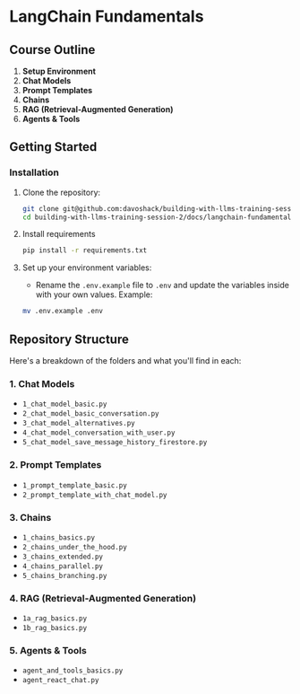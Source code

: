 # LangChain Fundamentals

## Course Outline

1. **Setup Environment**
2. **Chat Models**
3. **Prompt Templates**
4. **Chains**
5. **RAG (Retrieval-Augmented Generation)**
6. **Agents & Tools**

## Getting Started


### Installation

1. Clone the repository:

   ```bash
   git clone git@github.com:davoshack/building-with-llms-training-session-2.git
   cd building-with-llms-training-session-2/docs/langchain-fundamentals
   ```

2. Install requirements

   ```bash
   pip install -r requirements.txt
   ```

3. Set up your environment variables:

   - Rename the `.env.example` file to `.env` and update the variables inside with your own values. Example:

   ```bash
   mv .env.example .env
   ```

## Repository Structure

Here's a breakdown of the folders and what you'll find in each:

### 1. Chat Models

- `1_chat_model_basic.py`
- `2_chat_model_basic_conversation.py`
- `3_chat_model_alternatives.py`
- `4_chat_model_conversation_with_user.py`
- `5_chat_model_save_message_history_firestore.py`


### 2. Prompt Templates

- `1_prompt_template_basic.py`
- `2_prompt_template_with_chat_model.py`


### 3. Chains

- `1_chains_basics.py`
- `2_chains_under_the_hood.py`
- `3_chains_extended.py`
- `4_chains_parallel.py`
- `5_chains_branching.py`


### 4. RAG (Retrieval-Augmented Generation)

- `1a_rag_basics.py`
- `1b_rag_basics.py`


### 5. Agents & Tools

- `agent_and_tools_basics.py`
- `agent_react_chat.py`
